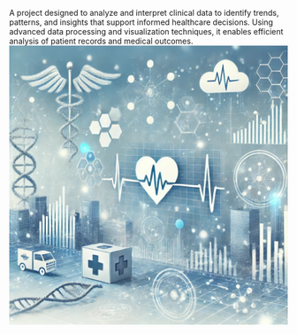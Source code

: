 A project designed to analyze and interpret clinical data to identify trends, patterns, and insights that support informed healthcare decisions. Using advanced data processing and visualization techniques, it enables efficient analysis of patient records and medical outcomes.
![Cover Image](CDAc.jpg)
